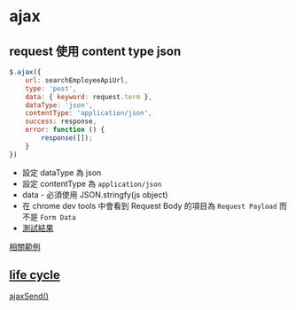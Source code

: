# ajax


## request 使用 content type json

```javascript
$.ajax({
    url: searchEmployeeApiUrl,
    type: 'post',
    data: { keyword: request.term },
    dataType: 'json',
    contentType: 'application/json',
    success: response,
    error: function () {
        response([]);
    }
})
```

- 設定 dataType 為 json
- 設定 contentType 為 `application/json`
- data - 必須使用 JSON.stringfy(js object)
- 在 chrome dev tools 中會看到 Request Body 的項目為 `Request Payload` 而不是 `Form Data`
- [測試結果](./../../../.Net/.Net%20Core/ASP.NET%20Core/Model%20Binding/FromForm.md)

[相關範例](./將%20$(form)%20轉成%20object.md#複雜型別)

## [life cycle](https://api.jquery.com/Ajax_Events/)
[ajaxSend()](https://api.jquery.com/ajaxsend/)



